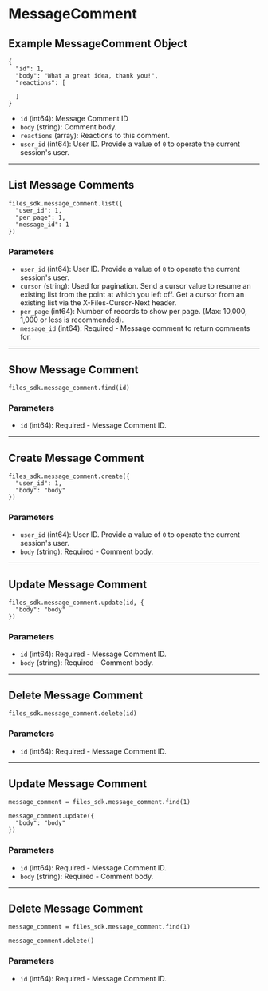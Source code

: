 # MessageComment

## Example MessageComment Object

```
{
  "id": 1,
  "body": "What a great idea, thank you!",
  "reactions": [

  ]
}
```

* `id` (int64): Message Comment ID
* `body` (string): Comment body.
* `reactions` (array): Reactions to this comment.
* `user_id` (int64): User ID.  Provide a value of `0` to operate the current session's user.


---

## List Message Comments

```
files_sdk.message_comment.list({
  "user_id": 1,
  "per_page": 1,
  "message_id": 1
})
```

### Parameters

* `user_id` (int64): User ID.  Provide a value of `0` to operate the current session's user.
* `cursor` (string): Used for pagination.  Send a cursor value to resume an existing list from the point at which you left off.  Get a cursor from an existing list via the X-Files-Cursor-Next header.
* `per_page` (int64): Number of records to show per page.  (Max: 10,000, 1,000 or less is recommended).
* `message_id` (int64): Required - Message comment to return comments for.


---

## Show Message Comment

```
files_sdk.message_comment.find(id)
```

### Parameters

* `id` (int64): Required - Message Comment ID.


---

## Create Message Comment

```
files_sdk.message_comment.create({
  "user_id": 1,
  "body": "body"
})
```

### Parameters

* `user_id` (int64): User ID.  Provide a value of `0` to operate the current session's user.
* `body` (string): Required - Comment body.


---

## Update Message Comment

```
files_sdk.message_comment.update(id, {
  "body": "body"
})
```

### Parameters

* `id` (int64): Required - Message Comment ID.
* `body` (string): Required - Comment body.


---

## Delete Message Comment

```
files_sdk.message_comment.delete(id)
```

### Parameters

* `id` (int64): Required - Message Comment ID.


---

## Update Message Comment

```
message_comment = files_sdk.message_comment.find(1)

message_comment.update({
  "body": "body"
})
```

### Parameters

* `id` (int64): Required - Message Comment ID.
* `body` (string): Required - Comment body.


---

## Delete Message Comment

```
message_comment = files_sdk.message_comment.find(1)

message_comment.delete()
```

### Parameters

* `id` (int64): Required - Message Comment ID.
